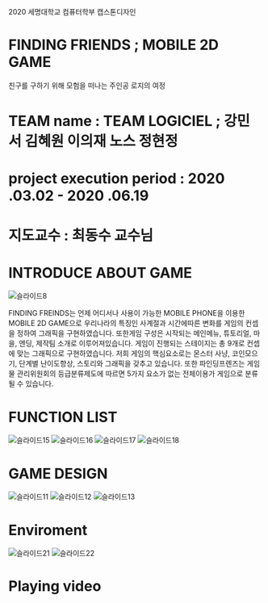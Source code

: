 2020 세명대학교 컴퓨터학부 캡스톤디자인

# FINDING FRIENDS ; MOBILE 2D GAME
친구를 구하기 위해 모험을 떠나는 주인공 로지의 여정

# TEAM name : TEAM LOGICIEL ; 강민서 김혜원 이의재 노스 정현정
# project execution period : 2020 .03.02 - 2020 .06.19
# 지도교수 : 최동수 교수님


# INTRODUCE ABOUT GAME 

![슬라이드8](https://user-images.githubusercontent.com/75415437/156769948-e7b31d76-2cab-4e8d-8398-6fa6aeb30725.JPG)

FINDING FREINDS는 언제 어디서나 사용이 가능한 MOBILE PHONE을 이용한 MOBILE 2D GAME으로 우리나라의 특징인 사계절과 시간에따른 변화를 게임의 컨셉을 정하여 그래픽을 구현하였습니다. 또한게임 구성은 시작되는 메인메뉴, 튜토리얼, 마을, 엔딩, 제작팀 소개로 이루어져있습니다.
게임이 진행되는 스테이지는 총 9개로 컨셉에 맞는 그래픽으로 구현하였습니다.
저희 게임의 핵심요소로는 몬스터 사냥, 코인모으기, 단계별 난이도향상, 스토리와 그래픽을 갖추고 있습니다.
또한 파인딩프렌즈는 게임물 관리위원회의 등급분류제도에 따르면 5가지 요소가 없는 전체이용가 게임으로 분류될 수 있습니다.


# FUNCTION LIST
![슬라이드15](https://user-images.githubusercontent.com/75415437/156769728-29532a04-8c3e-40f2-9910-29ffe7150215.JPG)
![슬라이드16](https://user-images.githubusercontent.com/75415437/156769740-039e676b-b6d6-4857-a944-4d8393af01b9.JPG)
![슬라이드17](https://user-images.githubusercontent.com/75415437/156769742-e6bf4188-1621-4d06-aa3b-2d0c981e5aff.JPG)
![슬라이드18](https://user-images.githubusercontent.com/75415437/156769747-22d1f202-10b8-48e2-a4c8-2769aedaf267.JPG)



# GAME DESIGN 
![슬라이드11](https://user-images.githubusercontent.com/75415437/156769904-9158a526-6c25-4ec1-91cc-ce68382769d2.JPG)
![슬라이드12](https://user-images.githubusercontent.com/75415437/156769910-65a2bf47-14d9-49c2-bcd9-6dad88710523.JPG)
![슬라이드13](https://user-images.githubusercontent.com/75415437/156769916-5fbe91a7-8789-467f-854a-17c8c324d953.JPG)


# Enviroment
![슬라이드21](https://user-images.githubusercontent.com/75415437/156770277-b3dcdca3-2066-4d0f-819b-b699d9d16b1a.JPG)
![슬라이드22](https://user-images.githubusercontent.com/75415437/156770264-f33d6379-dc5e-4682-8550-5191e9e2a7de.JPG)


# Playing video
